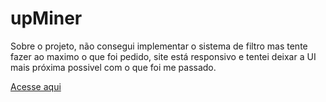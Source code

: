 # upMiner

Sobre o projeto, não consegui implementar o sistema de filtro mas tente fazer ao maximo o que foi pedido,
site está responsivo e tentei deixar a UI mais próxima possivel com o que foi me passado.

[Acesse aqui](http://up-miner-vercel.vercel.app)
